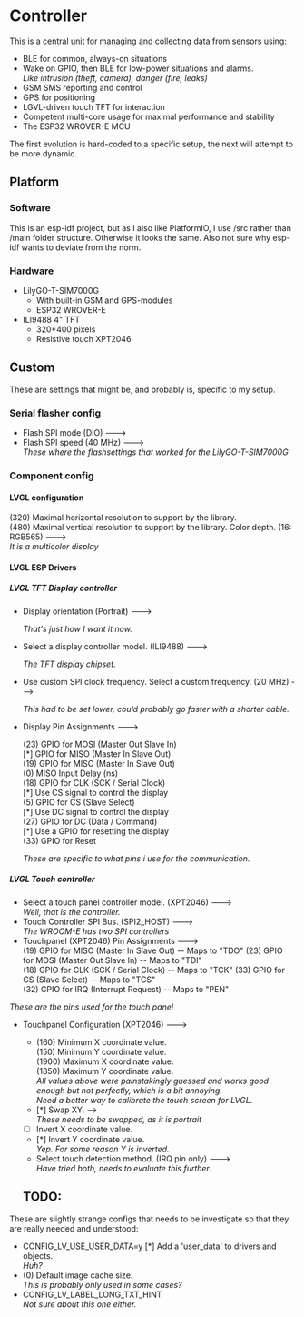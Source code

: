 
# Controller

This is a central unit for managing and collecting data from sensors using:
* BLE for common, always-on situations
* Wake on GPIO, then BLE for low-power situations and alarms.  
*Like intrusion (theft, camera), danger (fire, leaks)*
* GSM SMS reporting and control
* GPS for positioning
* LGVL-driven touch TFT for interaction
* Competent multi-core usage for maximal performance and stability
* The ESP32 WROVER-E MCU

The first evolution is hard-coded to a specific setup, the next will attempt to be more dynamic. 

## Platform

### Software
This is an esp-idf project, but as I also like PlatformIO, I use /src rather than /main folder structure. 
Otherwise it looks the same. Also not sure why esp-idf wants to deviate from the norm.

### Hardware

- LilyGO-T-SIM7000G
    - With built-in GSM and GPS-modules
    - ESP32 WROVER-E
- ILI9488 4" TFT 
    - 320*400 pixels  
    - Resistive touch XPT2046


## Custom 

These are settings that might be, and probably is, specific to my setup.  


### Serial flasher config

- Flash SPI mode (DIO)  --->
- Flash SPI speed (40 MHz)  --->  
*These where the flashsettings that worked for the LilyGO-T-SIM7000G*
### Component config 

#### LVGL configuration
(320) Maximal horizontal resolution to support by the library.  
(480) Maximal vertical resolution to support by the library.
    Color depth. (16: RGB565)  --->  
*It is a multicolor display*

#### LVGL ESP Drivers  
##### LVGL TFT Display controller

- Display orientation (Portrait)  --->
  
  *That's just how I want it now.*

- Select a display controller model. (ILI9488)  --->
  
  *The TFT display chipset.*


- Use custom SPI clock frequency.
        Select a custom frequency. (20 MHz)  --->
        
    *This had to be set lower, could probably go faster with a shorter cable.*

- Display Pin Assignments  --->

    (23) GPIO for MOSI (Master Out Slave In)  
    [\*] GPIO for MISO (Master In Slave Out)  
    (19)    GPIO for MISO (Master In Slave Out)  
    (0)     MISO Input Delay (ns)  
    (18) GPIO for CLK (SCK / Serial Clock)  
    [\*] Use CS signal to control the display  
    (5)     GPIO for CS (Slave Select)  
    [\*] Use DC signal to control the display  
    (27)    GPIO for DC (Data / Command)  
    [\*] Use a GPIO for resetting the display  
    (33)    GPIO for Reset  

    *These are specific to what pins i use for the communication.*


##### LVGL Touch controller

- Select a touch panel controller model. (XPT2046)  --->  
    *Well, that is the controller.*
- Touch Controller SPI Bus. (SPI2_HOST)  --->  
    *The WROOM-E has two SPI controllers*
- Touchpanel (XPT2046) Pin Assignments  --->  
(19) GPIO for MISO (Master In Slave Out) -- Maps to "TDO"
(23) GPIO for MOSI (Master Out Slave In) -- Maps to "TDI"  
(18) GPIO for CLK (SCK / Serial Clock) -- Maps to "TCK"
(33) GPIO for CS (Slave Select) -- Maps to "TCS"  
(32) GPIO for IRQ (Interrupt Request) -- Maps to "PEN"

*These are the pins used for the touch panel* 

- Touchpanel Configuration (XPT2046)  --->  
    - (160) Minimum X coordinate value.  
    (150) Minimum Y coordinate value.  
    (1900) Maximum X coordinate value.  
    (1850) Maximum Y coordinate value.  
    *All values above were painstakingly guessed and works good enough but not perfectly, which is a bit annoying.  
    Need a better way to calibrate the touch screen for LVGL.*
    - [\*] Swap XY.   -->  
    *These needs to be swapped, as it is portrait*
    - [ ] Invert X coordinate value.  
    - [\*] Invert Y coordinate value.  
    *Yep. For some reason Y is inverted.*  
    - Select touch detection method. (IRQ pin only)  --->  
    *Have tried both, needs to evaluate this further.*


    ## TODO:

These are slightly strange configs that needs to be investigate so that they are really needed and understood:  

- CONFIG_LV_USE_USER_DATA=y
     [\*] Add a 'user_data' to drivers and objects.  
     *Huh?*
- (0) Default image cache size.  
*This is probably only used in some cases?*
- CONFIG_LV_LABEL_LONG_TXT_HINT  
*Not sure about this one either.*